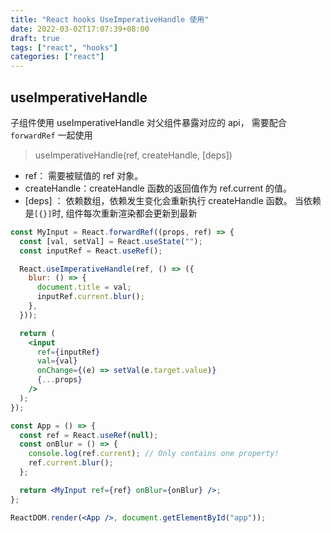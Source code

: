 ```yaml
---
title: "React hooks UseImperativeHandle 使用"
date: 2022-03-02T17:07:39+08:00
draft: true
tags: ["react", "hooks"]
categories: ["react"]
---
```


## useImperativeHandle

子组件使用 useImperativeHandle 对父组件暴露对应的 api， 需要配合 `forwardRef` 一起使用

> useImperativeHandle(ref, createHandle, [deps])

- ref： 需要被赋值的 ref 对象。
- createHandle：createHandle 函数的返回值作为 ref.current 的值。
- [deps] ： 依赖数组，依赖发生变化会重新执行 createHandle 函数。 当依赖是`[{}]`时, 组件每次重新渲染都会更新到最新

```jsx
const MyInput = React.forwardRef((props, ref) => {
  const [val, setVal] = React.useState("");
  const inputRef = React.useRef();

  React.useImperativeHandle(ref, () => ({
    blur: () => {
      document.title = val;
      inputRef.current.blur();
    },
  }));

  return (
    <input
      ref={inputRef}
      val={val}
      onChange={(e) => setVal(e.target.value)}
      {...props}
    />
  );
});

const App = () => {
  const ref = React.useRef(null);
  const onBlur = () => {
    console.log(ref.current); // Only contains one property!
    ref.current.blur();
  };

  return <MyInput ref={ref} onBlur={onBlur} />;
};

ReactDOM.render(<App />, document.getElementById("app"));
```

